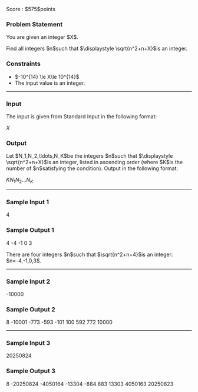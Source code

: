 
<div>

<span>

<span>

<p>
Score : $575$points
</p>

<div>

<section>

### **Problem Statement**

<p>
You are given an integer $X$.
</p>

<p>
Find all integers $n$such that $\displaystyle \sqrt{n^2+n+X}$is an integer.
</p>

</section>

</div>

<div>

<section>

### **Constraints**

<ul>

<li>
$-10^{14} \le X\le 10^{14}$
</li>

<li>
The input value is an integer.
</li>

</ul>

</section>

</div>

---

<div>

<div>

<section>

### **Input**

<p>
The input is given from Standard Input in the following format:
</p>

<div>

$X$
</div>

</section>

</div>

<div>

<section>

### **Output**

<p>
Let $N_1,N_2,\ldots,N_K$be the integers $n$such that $\displaystyle \sqrt{n^2+n+X}$is an integer, listed in ascending order (where $K$is the number of $n$satisfying the condition). Output in the following format:
</p>

<div>

$K$$N_1$$N_2$$\ldots$$N_K$
</div>

</section>

</div>

</div>

---

<div>

<section>

### **Sample Input 1**

<div>

4

</div>

</section>

</div>

<div>

<section>

### **Sample Output 1**

<div>

4
-4 -1 0 3

</div>

<p>
There are four integers $n$such that $\sqrt{n^2+n+4}$is an integer: $n=-4,-1,0,3$.
</p>

</section>

</div>

---

<div>

<section>

### **Sample Input 2**

<div>

-10000

</div>

</section>

</div>

<div>

<section>

### **Sample Output 2**

<div>

8
-10001 -773 -593 -101 100 592 772 10000

</div>

</section>

</div>

---

<div>

<section>

### **Sample Input 3**

<div>

20250824

</div>

</section>

</div>

<div>

<section>

### **Sample Output 3**

<div>

8
-20250824 -4050164 -13304 -884 883 13303 4050163 20250823

</div>

</section>

</div>

</span>

</span>

</div>
